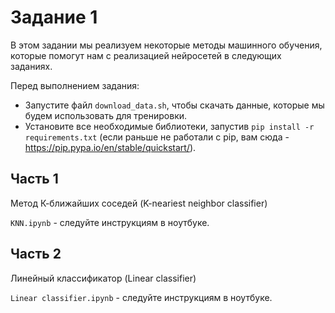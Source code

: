 # Задание 1

В этом задании мы реализуем некоторые методы машинного обучения, которые помогут нам с реализацией нейросетей в следующих заданиях.

Перед выполнением задания:
- Запустите файл `download_data.sh`, чтобы скачать данные, которые мы будем использовать для тренировки.
- Установите все необходимые библиотеки, запустив `pip install -r requirements.txt` (если раньше не работали с pip, вам сюда - https://pip.pypa.io/en/stable/quickstart/).

## Часть 1
Метод К-ближайших соседей (K-neariest neighbor classifier)

`KNN.ipynb` - следуйте инструкциям в ноутбуке.

## Часть 2
Линейный классификатор (Linear classifier)

`Linear classifier.ipynb` - следуйте инструкциям в ноутбуке.
